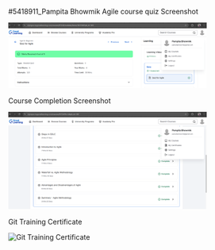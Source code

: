 #5418911_Pampita Bhowmik
Agile course quiz Screenshot

<img src="https://github.com/Pampita22/5418911_Pampita_Bhowmik/blob/main/SDLC/agile_quiz.png?raw=true" alt="Agile Quiz" width="400">


Course Completion Screenshot

<img src="https://github.com/Pampita22/5418911_Pampita_Bhowmik/blob/main/SDLC/course_completion.png?raw=true" alt="Course Completion" width="400">

Git Training Certificate

<img src="https://github.com/Pampita22/5418911_Pampita_Bhowmik/blob/main/CERTIFICATE/Git_Training.png?raw=true" alt="Git Training Certificate" width="400">



